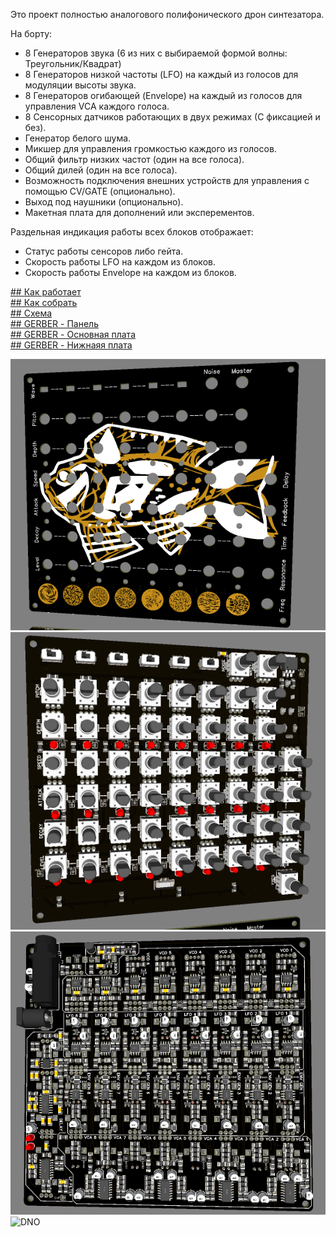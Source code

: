 Это проект полностью аналогового полифонического дрон синтезатора.

На борту:
+ 8 Генераторов звука (6 из них с выбираемой формой волны: Треугольник/Квадрат)
+ 8 Генераторов низкой частоты (LFO) на каждый из голосов для модуляции высоты звука.
+ 8 Генераторов огибающей (Envelope) на каждый из голосов для управления VCA каждого голоса.
+ 8 Сенсорных датчиков работающих в двух режимах (С фиксацией и без).
+ Генератор белого шума.
+ Микшер для управления громкостью каждого из голосов.
+ Общий фильтр низких частот (один на все голоса).
+ Общий дилей (один на все голоса).
+ Возможность подключения внешних устройств для управления с помощью CV/GATE (опционально).
+ Выход под наушники (опционально).
+ Макетная плата для дополнений или эксперементов.

Раздельная индикация работы всех блоков отображает:
+ Статус работы сенсоров либо гейта.
+ Скорость работы LFO на каждом из блоков.
+ Скорость работы Envelope на каждом из блоков.

[## Как работает](How%20it%20works/README.MD)</br>
[## Как собрать](How%20to%20assemble/README.MD)</br>
[## Схема](Schematic/Schematic_TouchDrone%20MK2_2022-10-09.pdf)</br>
[## GERBER - Панель](https://github.com/EugeneCarlo/Mushsynth-8_voice_drone_synth/raw/main/PCB/Gerber_PANEL.zip)</br>
[## GERBER - Основная плата](https://github.com/EugeneCarlo/Mushsynth-8_voice_drone_synth/raw/main/PCB/Gerber_MOTHER.zip)</br>
[## GERBER - Нижнаяя плата](https://github.com/EugeneCarlo/Mushsynth-8_voice_drone_synth/raw/main/PCB/Gerber_DNISHE.zip) </br>

![Panel](Image/Panel.png)
![PCBT](Image/PCB%20T.png)
![PCBB](Image/PCB%20B.png)
![DNO](Image/DNO.pngs)
